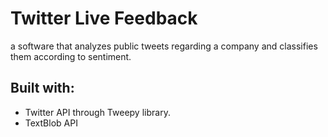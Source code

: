 # Twitter Live Feedback
a software that analyzes public tweets regarding a company and classifies them according to sentiment.
## Built with:
- Twitter API through Tweepy library.
- TextBlob API
